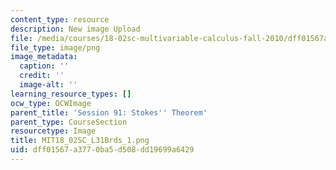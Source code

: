 ```yaml
---
content_type: resource
description: New image Upload
file: /media/courses/18-02sc-multivariable-calculus-fall-2010/dff01567a3770ba5d508dd19699a6429_MIT18_02SC_L31Brds_1.png
file_type: image/png
image_metadata:
  caption: ''
  credit: ''
  image-alt: ''
learning_resource_types: []
ocw_type: OCWImage
parent_title: 'Session 91: Stokes'' Theorem'
parent_type: CourseSection
resourcetype: Image
title: MIT18_02SC_L31Brds_1.png
uid: dff01567-a377-0ba5-d508-dd19699a6429
---
```

